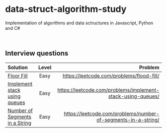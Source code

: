 # data-struct-algorithm-study

Implementation of algorithms and data sctructures in Javascript, Python and C#

<br> 

## Interview questions

| Solution      | Level | Problem    |
| :---        |    :----:   |          ---: |
|   [Floor Fill]()    | Easy       |https://leetcode.com/problems/flood-fill/|
| [Implement stack using queues]()   | Easy        | https://leetcode.com/problems/implement-stack-using-queues/     |
|   [Number of Segments in a String]()    | Easy       |https://leetcode.com/problems/number-of-segments-in-a-string/|
